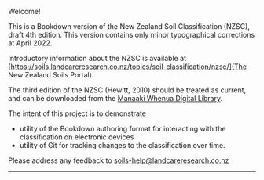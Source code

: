 Welcome! 

This is a Bookdown version of the New Zealand Soil Classification (NZSC), draft 4th edition. This version contains only minor typographical corrections at April 2022.

Introductory information about the NZSC is available at [https://soils.landcareresearch.co.nz/topics/soil-classification/nzsc/](The New Zealand Soils Portal). 

The third edition of the NZSC (Hewitt, 2010) should be treated as current, and can be downloaded from the [Manaaki Whenua Digital Library](http://doi.org/10.7931/DL1-LRSS-1-2010).

The intent of this project is to demonstrate 

  * utility of the Bookdown authoring format for interacting with the classification on electronic devices
  * utility of Git for tracking changes to the classification over time.
  
Please address any feedback to soils-help@landcareresearch.co.nz 
  
***
